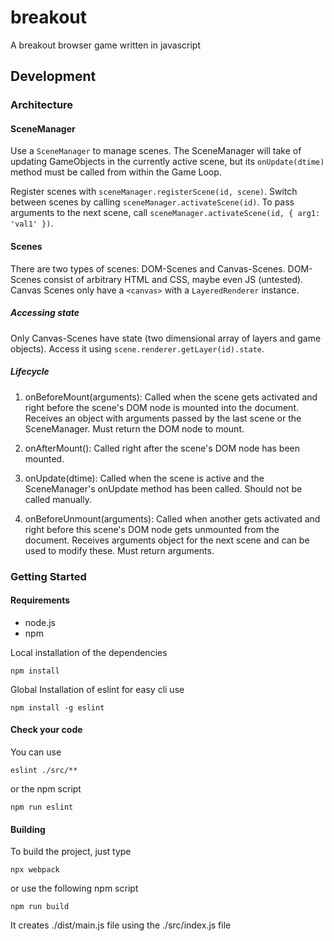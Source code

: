 # breakout

A breakout browser game written in javascript

## Development
### Architecture
#### SceneManager
Use a `SceneManager` to manage scenes. The SceneManager will take of updating GameObjects in the currently active scene, but its `onUpdate(dtime)` method must be called from within the Game Loop.

Register scenes with `sceneManager.registerScene(id, scene)`. Switch between scenes by calling `sceneManager.activateScene(id)`. To pass arguments to the next scene, call `sceneManager.activateScene(id, { arg1: 'val1' })`.

#### Scenes
There are two types of scenes: DOM-Scenes and Canvas-Scenes. DOM-Scenes consist of arbitrary HTML and CSS, maybe even JS (untested). Canvas Scenes only have a `<canvas>` with a `LayeredRenderer` instance.

##### Accessing state
Only Canvas-Scenes have state (two dimensional array of layers and game objects). Access it using `scene.renderer.getLayer(id).state`.

##### Lifecycle
1. onBeforeMount(arguments): Called when the scene gets activated and right before the scene's DOM node is mounted into the document. Receives an object with arguments passed by the last scene or the SceneManager. Must return the DOM node to mount.

2. onAfterMount(): Called right after the scene's DOM node has been mounted.

3. onUpdate(dtime): Called when the scene is active and the SceneManager's onUpdate method has been called. Should not be called manually.

4. onBeforeUnmount(arguments): Called when another gets activated and right before this scene's DOM node gets unmounted from the document. Receives arguments object for the next scene and can be used to modify these. Must return arguments.

### Getting Started

#### Requirements

* node.js
* npm

Local installation of the dependencies
```
npm install
```

Global Installation of eslint for easy cli use
```
npm install -g eslint
```

#### Check your code

You can use
```
eslint ./src/**
```
or the npm script
```
npm run eslint
```

#### Building

To build the project, just type
```
npx webpack
```
or use the following npm script
```
npm run build
```

It creates ./dist/main.js file using the ./src/index.js file
